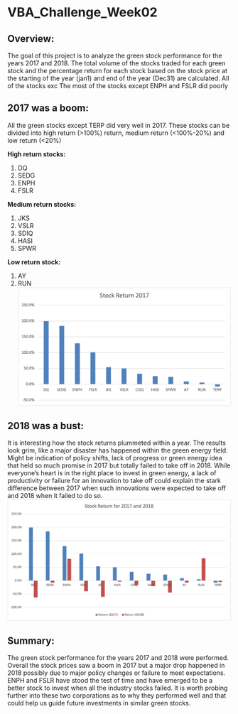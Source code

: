 # VBA_Challenge_Week02

## **Overview:**

The goal of this project is to analyze the green stock performance for the years 2017 and 2018. The total volume of the stocks traded for each green stock and the percentage return for each stock based on the stock price at the starting of the year (jan1) and end of the year (Dec31) are calculated. All of the stocks exc The most of the stocks except ENPH and FSLR did poorly 

## **2017 was a boom:**
All the green stocks except TERP did very well in 2017. These stocks can be divided into high return (>100%) return, medium return (<100%-20%) and low return (<20%) 

**High return stocks:**
1.	DQ
2.	SEDG
3.	ENPH
4.	FSLR 

**Medium return stocks:**

1.	JKS
2.	VSLR
3.	SDIQ
4.	HASI
5.	SPWR

**Low return stock:**
1.	AY
2.	RUN
![2017 Stock Return](Stock_return_2017.png)

## **2018 was a bust:**
It is interesting how the stock returns plummeted within a year. The results look grim, like a major disaster has happened within the green energy field. Might be indication of policy shifts, lack of progress or green energy idea that held so much promise in 2017 but totally failed to take off in 2018. While everyone’s heart is in the right place to invest in green energy, a lack of productivity or failure for an innovation to take off could explain the stark difference between 2017 when such innovations were expected to take off and 2018 when it failed to do so.
![2017 and 2018 Stock Return](Stock_performance_2017_2018.png)
## **Summary:**
The green stock performance for the years 2017 and 2018 were performed. Overall the stock prices saw a boom in 2017 but a major drop happened in 2018 possibly due to major policy changes or failure to meet expectations. ENPH and FSLR have stood the test of time and have emerged to be a better stock to invest when all the industry stocks failed. It is worth probing further into these two corporations as to why they performed well and that could help us guide future investments in similar green stocks.

